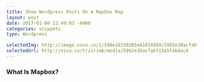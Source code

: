 ```yaml
---
title: Show Wordpress Posts On A Mapbox Map
layout: post
date: 2017-01-00 22:49:03 -0400
categories: snippets
type: Wordpress

selectedImg: http://image.vsco.co/1/598e18239281e41834989/5992e30acfab713a5fa6dec0/vsco_081517.jpg
selectedUrl: http://vsco.co/tristimb/media/5992e30acfab713a5fa6dec0
---
```


### What Is Mapbox?
